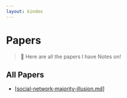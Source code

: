 ```yaml
---
layout: kindex
---
```


# Papers

> 📓 Here are all the papers I have Notes on!

## All Papers
- [[social-network-majority-illusion.md]]

[//begin]: # "Autogenerated link references for markdown compatibility"
[social-network-majority-illusion.md]: papers/social-network-majority-illusion.md "Social Network Majority Illusion"
[//end]: # "Autogenerated link references"